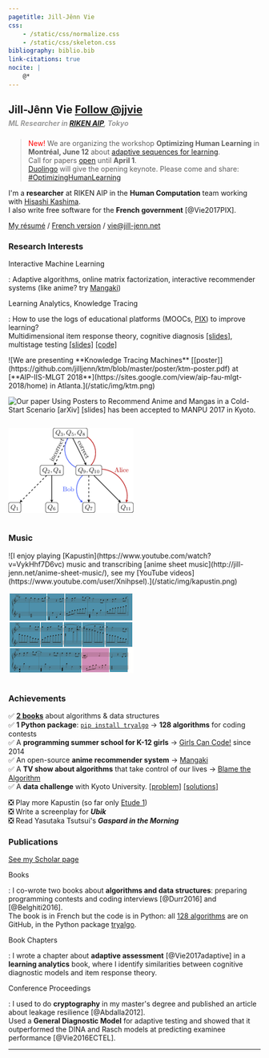```yaml
---
pagetitle: Jill-Jênn Vie
css:
    - /static/css/normalize.css
    - /static/css/skeleton.css
bibliography: biblio.bib
link-citations: true
nocite: |
    @*
---
```

<div class="container">

## Jill-Jênn Vie <a class="twitter-follow-button" href="https://twitter.com/jjvie" data-show-count="false">Follow \@jjvie</a>
<script async src="https://platform.twitter.com/widgets.js" charset="utf-8"></script> 

##### <span style="color: #999; margin-top: -1em; display: block">ML Researcher in [RIKEN AIP](http://www.riken.jp/en/research/labs/aip/), Tokyo</span>

> <span style="color: red">New!</span> We are organizing the workshop **Optimizing Human Learning** in **Montréal, June 12** about [adaptive sequences for learning](https://humanlearn.io).  
Call for papers [open](https://easychair.org/cfp/WeASeL2018) until **April 1**.  
[Duolingo](http://sharedtask.duolingo.com) will give the opening keynote. Please come and share: [#OptimizingHumanLearning](https://twitter.com/jjvie/status/970535038042259462)

I'm a **researcher** at RIKEN AIP in the **Human Computation** team working with [Hisashi Kashima](http://www.geocities.co.jp/kashi_pong/index_e.html).  
I also write free software for the **French government** [@Vie2017PIX].  

[My résumé](http://jill-jenn.net/résumé.pdf) / [French version](http://jill-jenn.net) / [vie@jill-jenn.net](mailto:vie@jill-jenn.net)


### Research Interests

Interactive Machine Learning

:   Adaptive algorithms, online matrix factorization, interactive recommender systems (like anime? try [Mangaki](https://mangaki.fr))

Learning Analytics, Knowledge Tracing

:   How to use the logs of educational platforms (MOOCs, [PIX](https://pix.beta.gouv.fr)) to improve learning?  
Multidimensional item response theory, cognitive diagnosis [[slides]](http://jill-jenn.net/_static/slides/genma-bsi.pdf), multistage testing [[slides]](http://jill-jenn.net/_static/slides/iacat2017.pdf) [[code]](https://github.com/jilljenn/qna)

<div style="display: flex; flex-flow: row wrap;">
![We are presenting **Knowledge Tracing Machines** [[poster]](https://github.com/jilljenn/ktm/blob/master/poster/ktm-poster.pdf) at [**AIP-IIS-MLGT 2018**](https://sites.google.com/view/aip-fau-mlgt-2018/home) in Atlanta.](/static/img/ktm.png)

![Our [paper](https://arxiv.org/abs/1709.01584) **Using Posters to Recommend Anime and Mangas in a Cold-Start Scenario** [[arXiv]](https://arxiv.org/abs/1709.01584) [[slides]](http://jill-jenn.net/slides/manpu2017.pdf) has been accepted to [**MANPU 2017**](http://manpu2017.imlab.jp) in Kyoto.](/static/img/balse.png)

![Our [article](https://rdcu.be/G30H) **Automated Test Assembly using DPPs for Handling Learner Cold-Start in Large-Scale Assessments** has been accepted in the journal [**IJAIED 2018**](https://rdcu.be/G30H).](/static/img/adaptive.png)
</div>


### Music

<div style="display: flex; flex-flow: row wrap;">
![I enjoy playing [Kapustin](https://www.youtube.com/watch?v=VykHhf7D6vc) music and transcribing [anime sheet music](http://jill-jenn.net/anime-sheet-music/), see my [YouTube videos](https://www.youtube.com/user/Xnihpsel).](/static/img/kapustin.png)

![I composed the music of the TV show [Blame the Algorithm](http://fautealgo.fr) using a [Markov chain](https://github.com/jilljenn/markov.py).](/static/img/sheet.png)
</div>


### Achievements

✅ [**2 books**](http://tryalgo.org/book) about algorithms & data structures  
✅ **1 Python package**: [`pip install tryalgo`](https://github.com/jilljenn/tryalgo/) → **128 algorithms** for coding contests  
✅ A **programming summer school for K-12 girls** → [Girls Can Code!](https://gcc.prologin.org) since 2014  
✅ An open-source **anime recommender system** → [Mangaki](https://github.com/mangaki/mangaki/)  
✅ A **TV show about algorithms** that take control of our lives → [Blame the Algorithm](http://fautealgo.fr)  
✅ A **data challenge** with Kyoto University. [[problem]](http://research.mangaki.fr/2017/07/18/mangaki-data-challenge-en/) [[solutions]](http://research.mangaki.fr/2017/10/08/mangaki-data-challenge-winners-en/)

❎ Play more Kapustin (so far only [Etude 1](https://www.youtube.com/watch?v=VykHhf7D6vc))  
❎ Write a screenplay for ***Ubik***  
❎ Read Yasutaka Tsutsui's ***Gaspard in the Morning***  


### Publications

[See my Scholar page](https://scholar.google.com/citations?hl=en&user=7oCGHIMAAAAJ)

Books

:   I co-wrote two books about **algorithms and data structures**: preparing programming contests and coding interviews [@Durr2016] and [@Belghiti2016].  
The book is in French but the code is in Python: all [128 algorithms](https://github.com/jilljenn/tryalgo/) are on GitHub, in the Python package [tryalgo](https://pypi.python.org/pypi/tryalgo/1.2.2).

Book Chapters

:   I wrote a chapter about **adaptive assessment** [@Vie2017adaptive] in a **learning analytics** book, where I identify similarities between cognitive diagnostic models and item response theory.

Conference Proceedings

:   I used to do **cryptography** in my master's degree and published an article about leakage resilience [@Abdalla2012].  
Used a **General Diagnostic Model** for adaptive testing and showed that it outperformed the DINA and Rasch models at predicting examinee performance [@Vie2016ECTEL].

---
</div>